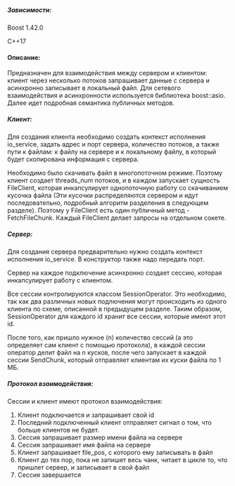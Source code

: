 ##### Зависимости:

Boost 1.42.0

C++17

#### Описание:

Предназначен для взаимодействия между сервером и клиентом: клиент через несколько потоков запрашивает данные с сервера и асинхронно записывает в локальный файл. Для сетевого взаимодействия и асинхронности используется библиотека boost::asio. Далее идет подробная семантика публичных методов.

##### Клиент:

Для создания клиента необходимо создать контекст исполнения io\_service, задать адрес и порт сервера, количество потоков, а также пути к файлам: к файлу на сервере и к локальному файлу, в который будет скопирована информация с сервера.

Необходимо было скачивать файл в многопоточном режиме. Поэтому клиент создает threads\_num потоков, и в каждом запускает сущность FileClient, которая инкапсулирует однопоточную работу со скачиванием кусочка файла (Эти кусочки распределяются сервером и идут последовательно, подробный алгоритм разделения в следующем разделе). Поэтому у FileClient есть один публичный метод - FetchFileChunk. Каждый FileClient делает запросы на отдельном сокете.

##### Сервер:

Для создания сервера предварительно нужно создать контекст исполнения io\_service. В конструктор также надо передать порт. 

Сервер на каждое подключение асинхронно создает сессию, которая инкапсулирует работу с клиентом.

Все сессии контролируются классом SessionOperator. Это необходимо, так как два различных новых подлючения могут происходить из одного клиента по схеме, описанной в предыдущем разделе. Таким образом, SessionOperator для каждого id хранит все сессии, которые имеют этот id.

После того, как пришло нужное (n) количество сессий (а это определяет сам клиент с помощью протокола), в каждой сессии оператор делит файл на n кусков, после чего запускает в каждой сессии SendChunk, который отправляет клиентам их куски файла по 1 МБ. 

##### Протокол взаимодействия:

Сессии и клиент имеют протокол взаимодействия:

1) Клиент подключается и запрашивает свой id
2) Последний подключенный клиент отправляет сигнал о том, что больше клиентов не будет.
3) Сессия запрашивает размер имени файла на сервере
4) Сессия запрашивает имя файла на сервере
5) Клиент запрашивает file\_pos, с которого ему записывать в файл
6) Клиент до тех пор, пока не запишет весь чанк, читает в цикле то, что пришлет сервер, и записывает в свой файл
7) Сессия завершается